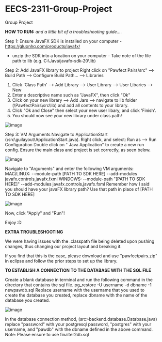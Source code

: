 # EECS-2311-Group-Project
Group Project 


**HOW TO RUN:**
_and a little bit of a troubleshooting guide...._

Step 1:
Ensure JavaFX SDK is installed on your computer - https://gluonhq.com/products/javafx/
* unzip the SDK into a location on your computer - Take note of the file path to lib (e.g. C:\Java\javafx-sdk-20\lib)


Step 2: Add JavaFX library to project
Right click on "Pawfect Pairs/src" --> Build Path --> Configure Build Path... --> Libraries 

1. Click 'Class Path' --> Add Library --> User Library --> User Libaries --> New 
2. Enter a descriptive name such as "JavaFX", then click "Ok"
3. Click on your new library --> Add Jars --> navigate to lib folder (\PawfectPairs\src\lib) and add all contents to your library. 
4. Click "Ok and Close" then select your new user libary, and click 'Finish'. 
5. You should now see your new library under class path!

![image](https://github.com/Isaiahak/EECS-2311-Group-Project/assets/119365237/a134a816-4d4d-461d-8a5f-ad852b9acf80)


Step 3: VM Arguments
Navigate to ApplicationStart (\src\guilayout\ApplicationStart.java). Right click, and select: Run as --> Run Configuration 
Double click on " Java Application" to create a new run config. Ensure the main class and project is set correctly, as seen below.

![image](https://github.com/Isaiahak/EECS-2311-Group-Project/assets/119365237/14f4f1d8-4bce-49bb-b5b0-97299957743d)

Navigate to "Arguments" and enter the following VM arguments:
MAC/LINUX: --module-path [PATH TO SDK HERE] --add-modules javafx.controls,javafx.fxml
WINDOWS: --module-path "[PATH TO SDK HERE]" --add-modules javafx.controls,javafx.fxml
Remember how I said you should have your javaFX library path? Use that path in place of [PATH TO SDK HERE]

![image](https://github.com/Isaiahak/EECS-2311-Group-Project/assets/119365237/4b39f030-54fe-406a-b800-942d0a99fa9b)

Now, click "Apply" and "Run"! 

Enjoy :D

**EXTRA TROUBLESHOOTING**

We were having issues with the .classpath file being deleted upon pushing changes, thus changing our project layout and breaking it.

If you find that this is the case, please download and use "pawfectpairs.zip" in eclipse and follow the prior steps to set up the library. 



**TO ESTABLISH A CONNECTION TO THE DATABASE WITH THE SQL FILE**


Create a blank database in terminal and run the following command in the directory that contains the sql file.
pg_restore -U username -d dbname -1 newpawdb.sql
Replace username with the username that you used to create the database you created, replace dbname with the name of the database you created. 

![image](https://github.com/Isaiahak/EECS-2311-Group-Project/assets/97921328/4d0a26a9-8637-4c68-9cd5-6e03cd3bf756)

In the database connection method,  (src>backend.database.Database.java) replace "password" with your postgresql password, "postgres" with your username, and "pawdb" with the dbname defined in the above command.
Note: Please ensure to use finalter2db.sql
